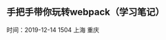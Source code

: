 <!--
 * @Author: slyfox
 * @Date: 2019-10-14 09:57:18
 * @LastEditTime: 2019-12-14 15:04:30
 * @LastEditors: Please set LastEditors
 * @Description: In User Settings Edit
 * @FilePath: \webpack4Study\README.md
 -->
## 手把手带你玩转webpack（学习笔记）

时间：2019-12-14 1504
上海 重庆